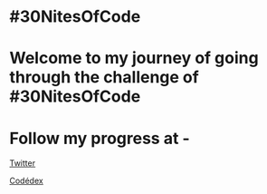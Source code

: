 # #30NitesOfCode
 
# Welcome to my journey of going through the challenge of #30NitesOfCode


# Follow my progress at -

<u>[Twitter](https://x.com/zer0pse)</u>

<u>[Codédex](https://www.codedex.io/@zeropse)</u>
